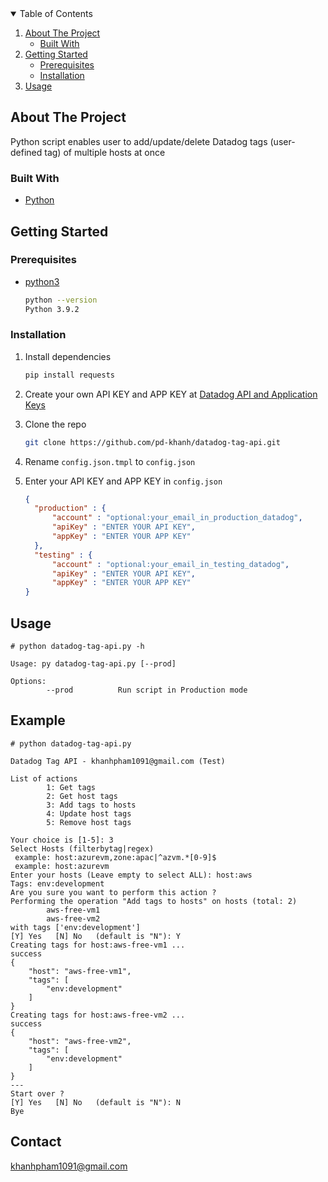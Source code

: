 
<!-- TABLE OF CONTENTS -->
<details open="open">
  <summary>Table of Contents</summary>
  <ol>
    <li>
      <a href="#about-the-project">About The Project</a>
      <ul>
        <li><a href="#built-with">Built With</a></li>
      </ul>
    </li>
    <li>
      <a href="#getting-started">Getting Started</a>
      <ul>
        <li><a href="#prerequisites">Prerequisites</a></li>
        <li><a href="#installation">Installation</a></li>
      </ul>
    </li>
    <li><a href="#usage">Usage</a></li>
  </ol>
</details>

<!-- ABOUT THE PROJECT -->
## About The Project

Python script enables user to add/update/delete Datadog tags (user-defined tag) of multiple hosts at once

### Built With

* [Python](https://www.python.org/)

<!-- GETTING STARTED -->
## Getting Started

### Prerequisites

* [python3](https://www.python.org/downloads/)
    ```sh
    python --version
    Python 3.9.2
    ```

### Installation

1. Install dependencies
   
   ```sh
   pip install requests
   ```

2. Create your own API KEY and APP KEY at [Datadog API and Application Keys](https://docs.datadoghq.com/account_management/api-app-keys/)
3. Clone the repo
   ```sh
   git clone https://github.com/pd-khanh/datadog-tag-api.git
   ```
4. Rename `config.json.tmpl` to `config.json`
5. Enter your API KEY and APP KEY in `config.json`
    ```json
    {
      "production" : {
          "account" : "optional:your_email_in_production_datadog",
          "apiKey" : "ENTER YOUR API KEY",
          "appKey" : "ENTER YOUR APP KEY"
      },
      "testing" : {
          "account" : "optional:your_email_in_testing_datadog",
          "apiKey" : "ENTER YOUR API KEY",
          "appKey" : "ENTER YOUR APP KEY"
    }
    ```

## Usage

```shell
# python datadog-tag-api.py -h

Usage: py datadog-tag-api.py [--prod]

Options:
        --prod          Run script in Production mode
```

## Example

```shell
# python datadog-tag-api.py

Datadog Tag API - khanhpham1091@gmail.com (Test)

List of actions
        1: Get tags
        2: Get host tags
        3: Add tags to hosts
        4: Update host tags
        5: Remove host tags

Your choice is [1-5]: 3
Select Hosts (filterbytag|regex)
 example: host:azurevm,zone:apac|^azvm.*[0-9]$
 example: host:azurevm
Enter your hosts (Leave empty to select ALL): host:aws
Tags: env:development
Are you sure you want to perform this action ?
Performing the operation "Add tags to hosts" on hosts (total: 2)
        aws-free-vm1
        aws-free-vm2
with tags ['env:development']
[Y] Yes   [N] No   (default is "N"): Y
Creating tags for host:aws-free-vm1 ...
success
{
    "host": "aws-free-vm1",
    "tags": [
        "env:development"
    ]
}
Creating tags for host:aws-free-vm2 ...
success
{
    "host": "aws-free-vm2",
    "tags": [
        "env:development"
    ]
}
---
Start over ?
[Y] Yes   [N] No   (default is "N"): N
Bye
```
<!-- CONTACT -->
## Contact
khanhpham1091@gmail.com
